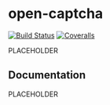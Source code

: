 # open-captcha

[![Build Status](https://img.shields.io/travis/hasadna/OpenCaptcha/master.svg)](https://travis-ci.org/hasadna/OpenCaptcha)
[![Coveralls](http://img.shields.io/coveralls/hasadna/OpenCaptcha.svg?branch=master)](https://coveralls.io/r/hasadna/OpenCaptcha?branch=master)

PLACEHOLDER

## Documentation

PLACEHOLDER

